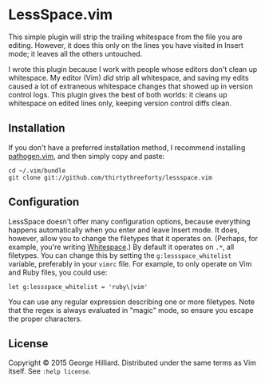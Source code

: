 # LessSpace.vim

This simple plugin will strip the trailing whitespace from the file you are editing.
However, it does this only on the lines you have visited in Insert mode; it leaves all the others untouched.

I wrote this plugin because I work with people whose editors don't clean up whitespace.
My editor (Vim) *did* strip all whitespace, and saving my edits caused a lot of extraneous whitespace changes that showed up in version control logs.
This plugin gives the best of both worlds: it cleans up whitespace on edited lines only, keeping version control diffs clean.

## Installation

If you don't have a preferred installation method, I recommend installing [pathogen.vim](https://github.com/tpope/vim-pathogen), and then simply copy and paste:

    cd ~/.vim/bundle
    git clone git://github.com/thirtythreeforty/lessspace.vim

## Configuration

LessSpace doesn't offer many configuration options, because everything happens automatically when you enter and leave Insert mode.
It does, however, allow you to change the filetypes that it operates on.
(Perhaps, for example, you're writing [Whitespace](https://en.wikipedia.org/wiki/Whitespace_%28programming_language%29).)
By default it operates on `.*`, all filetypes.
You can change this by setting the `g:lessspace_whitelist` variable, preferably in your `vimrc` file.
For example, to only operate on Vim and Ruby files, you could use:

    let g:lessspace_whitelist = 'ruby\|vim'

You can use any regular expression describing one or more filetypes.
Note that the regex is always evaluated in "magic" mode, so ensure you escape the proper characters.

## License

Copyright © 2015 George Hilliard.  Distributed under the same terms as Vim itself.
See `:help license`.

